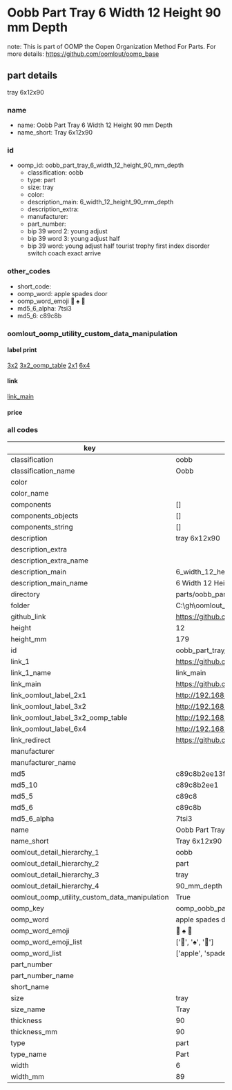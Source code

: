 # Oobb Part Tray 6 Width 12 Height 90 mm Depth  

note: This is part of OOMP the Oopen Organization Method For Parts. For more details: https://github.com/oomlout/oomp_base

##  part details
  



tray 6x12x90



### name
* name: Oobb Part Tray 6 Width 12 Height 90 mm Depth
* name_short: Tray 6x12x90 
### id
* oomp_id: oobb_part_tray_6_width_12_height_90_mm_depth
  * classification: oobb
  * type: part
  * size: tray
  * color: 
  * description_main: 6_width_12_height_90_mm_depth
  * description_extra: 
  * manufacturer: 
  * part_number: 
  * bip 39 word 2: young adjust
  * bip 39 word 3: young adjust half
  * bip 39 word: young adjust half tourist trophy first index disorder switch coach exact arrive

### other_codes
* short_code: 
* oomp_word: apple spades door
* oomp_word_emoji :apple: :spades: :door:
* md5_6_alpha: 7tsi3
* md5_6: c89c8b






### oomlout_oomp_utility_custom_data_manipulation
#### label print
[3x2](http://192.168.1.245:1112/?label=oomp%207tsi3)
[3x2_oomp_table](http://192.168.1.108:1112/?label=oomp%207tsi3)
[2x1](http://192.168.1.242:1112/?label=oomp%207tsi3)
[6x4](http://192.168.1.55:1112/?label=oomp%207tsi3)    

#### link

[link_main](https://github.com/oomlout/oomlout_oobb_version_4_generated_parts/tree/main/navigation_oomp/oobb/part/tray/6_width_12_height_90_mm_depth/part)                              

#### price







### all codes 
| key | value |  
| --- | --- |  
| classification | oobb |  
| classification_name | Oobb |  
| color |  |  
| color_name |  |  
| components | [] |  
| components_objects | [] |  
| components_string | [] |  
| description | tray 6x12x90 |  
| description_extra |  |  
| description_extra_name |  |  
| description_main | 6_width_12_height_90_mm_depth |  
| description_main_name | 6 Width 12 Height 90 mm Depth |  
| directory | parts/oobb_part_tray_6_width_12_height_90_mm_depth |  
| folder | C:\gh\oomlout_oobb_version_4_generated_parts\parts\oobb_part_tray_6_width_12_height_90_mm_depth |  
| github_link | https://github.com/oomlout/oomlout_oomp_part_src/tree/main/parts/oobb_part_tray_6_width_12_height_90_mm_depth |  
| height | 12 |  
| height_mm | 179 |  
| id | oobb_part_tray_6_width_12_height_90_mm_depth |  
| link_1 | https://github.com/oomlout/oomlout_oobb_version_4_generated_parts/tree/main/navigation_oomp/oobb/part/tray/6_width_12_height_90_mm_depth/part |  
| link_1_name | link_main |  
| link_main | https://github.com/oomlout/oomlout_oobb_version_4_generated_parts/tree/main/navigation_oomp/oobb/part/tray/6_width_12_height_90_mm_depth/part |  
| link_oomlout_label_2x1 | http://192.168.1.242:1112/?label=oomp%207tsi3 |  
| link_oomlout_label_3x2 | http://192.168.1.245:1112/?label=oomp%207tsi3 |  
| link_oomlout_label_3x2_oomp_table | http://192.168.1.108:1112/?label=oomp%207tsi3 |  
| link_oomlout_label_6x4 | http://192.168.1.55:1112/?label=oomp%207tsi3 |  
| link_redirect | https://github.com/oomlout/oomlout_oobb_version_4_generated_parts/tree/main/parts/oobb_tray_06_12_90 |  
| manufacturer |  |  
| manufacturer_name |  |  
| md5 | c89c8b2ee13f6e595df47e5ed0c0e7fa |  
| md5_10 | c89c8b2ee1 |  
| md5_5 | c89c8 |  
| md5_6 | c89c8b |  
| md5_6_alpha | 7tsi3 |  
| name | Oobb Part Tray 6 Width 12 Height 90 mm Depth |  
| name_short | Tray 6x12x90  |  
| oomlout_detail_hierarchy_1 | oobb |  
| oomlout_detail_hierarchy_2 | part |  
| oomlout_detail_hierarchy_3 | tray |  
| oomlout_detail_hierarchy_4 | 90_mm_depth |  
| oomlout_oomp_utility_custom_data_manipulation | True |  
| oomp_key | oomp_oobb_part_tray_6_width_12_height_90_mm_depth |  
| oomp_word | apple spades door |  
| oomp_word_emoji | :apple: :spades: :door: |  
| oomp_word_emoji_list | [':apple:', ':spades:', ':door:'] |  
| oomp_word_list | ['apple', 'spades', 'door'] |  
| part_number |  |  
| part_number_name |  |  
| short_name |  |  
| size | tray |  
| size_name | Tray |  
| thickness | 90 |  
| thickness_mm | 90 |  
| type | part |  
| type_name | Part |  
| width | 6 |  
| width_mm | 89 |  
